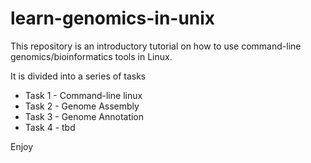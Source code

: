 # learn-genomics-in-unix

This repository is an introductory tutorial on how to use command-line genomics/bioinformatics tools in Linux.

It is divided into a series of tasks

  * Task 1 - Command-line linux
  * Task 2 - Genome Assembly
  * Task 3 - Genome Annotation
  * Task 4 - tbd
  
Enjoy
